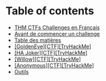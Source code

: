 # Table of contents

* [THM CTFs Challenges en Français](README.md)
* [Avant de commencer un challenge](avant-de-commencer-un-challenge.md)
* [Table des matières](table-des-matieres.md)
* [\[GoldenEye\]\[CTF\]\[TryHackMe\]](goldeneye-ctf-tryhackme-1.md)
* [\[HA Joker\]\[CTF\]\[TryHackMe\]](ha-joker-ctf-tryhackme.md)
* [\[Willow\]\[CTF\]\[TryHackMe\]](willow-ctf-tryhackme.md)
* [\[Anonymous\]\[CTF\]\[TryHackMe\]](anonymous-ctf-tryhackme.md)
* [Outils](outils.md)
